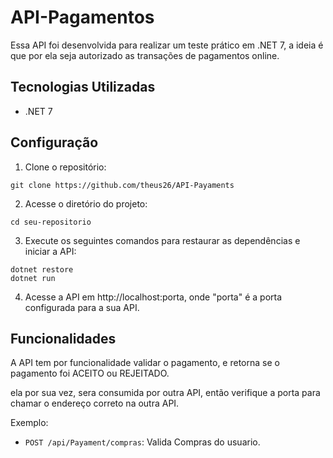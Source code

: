 # API-Pagamentos

Essa API foi desenvolvida para realizar um teste prático em .NET 7, a ideia é que por ela seja autorizado as transações de pagamentos online.

## Tecnologias Utilizadas

* .NET 7


## Configuração

1. Clone o repositório:

```
git clone https://github.com/theus26/API-Payaments
```

2. Acesse o diretório do projeto:

```
cd seu-repositorio
```

3. Execute os seguintes comandos para restaurar as dependências e iniciar a API:

```
dotnet restore
dotnet run
```

4. Acesse a API em http://localhost:porta, onde "porta" é a porta configurada para a sua API.

## Funcionalidades

A API tem por funcionalidade validar o pagamento, e retorna se o pagamento foi ACEITO ou REJEITADO.

ela por sua vez, sera consumida por outra API, então verifique a porta para chamar o endereço correto na outra API.


Exemplo:

* `POST /api/Payament/compras`: Valida Compras do usuario.




